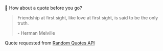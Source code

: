 📣 How about a quote before you go?

> Friendship at first sight, like love at first sight, is said to be the only truth.
>
> <p>- Herman Melville</p>

Quote requested from [Random Quotes API](https://github.com/lukePeavey/quotable)
